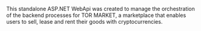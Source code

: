 This standalone ASP.NET WebApi was created to manage the orchestration of the backend processes for TOR MARKET, a marketplace that enables users to sell, lease and rent their goods with cryptocurrencies.
